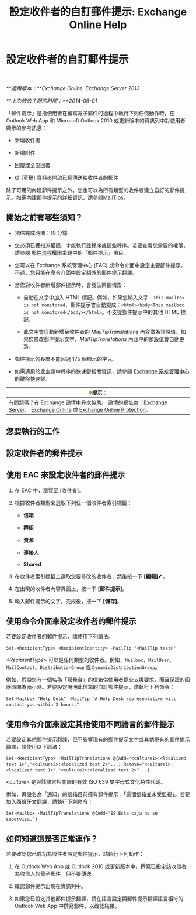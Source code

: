 ﻿---
title: '設定收件者的自訂郵件提示: Exchange Online Help'
TOCTitle: 設定收件者的自訂郵件提示
ms:assetid: df8ee7ae-2486-4890-b057-cda87b4cb1ec
ms:mtpsurl: https://technet.microsoft.com/zh-tw/library/Dd638199(v=EXCHG.150)
ms:contentKeyID: 52062420
ms.date: 05/23/2018
mtps_version: v=EXCHG.150
ms.translationtype: MT
---

# 設定收件者的自訂郵件提示

 

_**適用版本：**Exchange Online, Exchange Server 2013_

_**上次修改主題的時間：**2014-06-01_

「郵件提示」是指使用者在編寫電子郵件的過程中執行下列任何動作時，在 Outlook Web App 和 Microsoft Outlook 2010 或更新版本的資訊列中對使用者顯示的參考訊息：

  - 新增收件者

  - 新增附件

  - 回覆或全部回覆

  - 從 \[草稿\] 資料夾開啟已經傳送給收件者的郵件

除了可用的內建郵件提示之外，您也可以為所有類型的收件者建立自訂的郵件提示。如需內建郵件提示的詳細資訊，請參閱[MailTips](mailtips-exchange-2013-help.md)。

## 開始之前有哪些須知？

  - 預估完成時間：10 分鐘

  - 您必須已獲指派權限，才能執行此程序或這些程序。若要查看您需要的權限，請參閱 [郵件流程權限](mail-flow-permissions-exchange-2013-help.md)主題中的「郵件提示」項目。

  - 您可以在 Exchange 系統管理中心 (EAC) 或命令介面中設定主要郵件提示。不過，您只能在命令介面中設定額外的郵件提示翻譯。

  - 當您對收件者新增郵件提示時，會發生兩個情形：
    
      - 自動在文字中加入 HTML 標記。例如，如果您輸入文字：`This mailbox is not monitored`，郵件提示會自動變成：`<html><body>This mailbox is not monitored</body></html>`。不支援郵件提示中的其他 HTML 標記。
    
      - 此文字會自動新增至收件者的 *MailTipTranslations* 內容做為預設值。如果您修改郵件提示文字，*MailTipTranslations* 內容中的預設值會自動更新。

  - 郵件提示的長度不能超過 175 個顯示的字元。

  - 如需適用於此主題中程序的快速鍵相關資訊，請參閱 [Exchange 系統管理中心的鍵盤快速鍵](keyboard-shortcuts-in-the-exchange-admin-center-exchange-online-protection-help.md)。

<table>
<thead>
<tr class="header">
<th><img src="images/Bb124558.tip(EXCHG.150).gif" title="提示" alt="提示" />提示：</th>
</tr>
</thead>
<tbody>
<tr class="odd">
<td>有問題嗎？在 Exchange 論壇中尋求協助。 論壇的網址為：<a href="https://go.microsoft.com/fwlink/p/?linkid=60612">Exchange Server</a>、 <a href="https://go.microsoft.com/fwlink/p/?linkid=267542">Exchange Online</a> 或 <a href="https://go.microsoft.com/fwlink/p/?linkid=285351">Exchange Online Protection</a>。</td>
</tr>
</tbody>
</table>


## 您要執行的工作

## 設定收件者的郵件提示

## 使用 EAC 來設定收件者的郵件提示

1.  在 EAC 中，瀏覽至 \[收件者\]。

2.  根據收件者類型來選取下列任一個收件者索引標籤：
    
      - **信箱**
    
      - **群組**
    
      - **資源**
    
      - **連絡人**
    
      - **Shared**

3.  在收件者索引標籤上選取您要修改的收件者，然後按一下 **\[編輯\]**![編輯圖示](images/JJ218640.6f53ccb2-1f13-4c02-bea0-30690e6ea71d(EXCHG.150).gif "編輯圖示")。

4.  在出現的收件者內容頁面上，按一下 **\[郵件提示\]**。

5.  輸入郵件提示的文字。完成後，按一下 **\[儲存\]**。

## 使用命令介面來設定收件者的郵件提示

若要設定收件者的郵件提示，請使用下列語法。

    Set-<RecipientType> <RecipientIdentity> -MailTip "<MailTip text>"

*\<RecipientType\>* 可以是任何類型的收件者。例如，`Mailbox`、`MailUser`、`MailContact`、`DistributionGroup` 或 `DynamicDistributionGroup`。

例如，假設您有一個名為「服務台」的信箱供使用者提交支援要求，而且保證的回應時間為兩小時。若要設定說明此信箱的自訂郵件提示，請執行下列命令：

    Set-Mailbox "Help Desk" -MailTip "A Help Desk representative will contact you within 2 hours."

## 使用命令介面來設定其他使用不同語言的郵件提示

若要設定其他郵件提示翻譯，但不影響現有的郵件提示文字或其他現有的郵件提示翻譯，請使用以下語法：

    Set-<RecipientType> -MailTipTranslations @{Add="<culture1>:<localized text 1>","<culture2>:<localized text 2>"...; Remove="<culture1>:<localized text 1>","<culture2>:<localized text 2>"...}

*\<culture\>* 是與該語言相關聯的有效 ISO 639 雙字母式文化特性代碼。

例如，假設名為「通知」的信箱目前擁有郵件提示：「這個信箱並未受監視」。若要加入西班牙文翻譯，請執行下列命令：

    Set-Mailbox -MailTipTranslations @{Add="ES:Esta caja no se supervisa."}

## 如何知道這是否正常運作？

若要確認您已成功為收件者設定郵件提示，請執行下列動作：

1.  在 Outlook Web App 或 Outlook 2010 或更新版本中，撰寫已指定該收信者為收信人的電子郵件，但不要傳送。

2.  確認郵件提示出現在資訊列中。

3.  如果您已設定其他郵件提示翻譯，請在語言設定與郵件提示翻譯語言相符的 Outlook Web App 中撰寫郵件，以確認結果。

